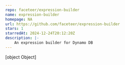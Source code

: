 ```yaml
---
repo: faceteer/expression-builder
name: expression-builder
homepage: NA
url: https://github.com/faceteer/expression-builder
stars: 1
starredAt: 2024-12-24T20:12:20Z
description: |-
    An expression builder for Dynamo DB
---
```


[object Object]
